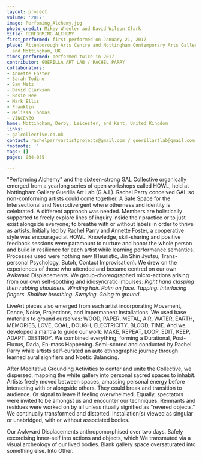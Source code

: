 ```yaml
---
layout: project
volume: '2017'
image: Perfoming_Alchemy.jpg
photo_credit: Mikey Wheeler and David Wilson Clark
title: PERFORMING ALCHEMY
first_performed: first performed on January 21, 2017
place: Attenborough Arts Centre and Nottingham Contemporary Arts Gallery, Leicester
  and Nottingham, UK
times_performed: performed twice in 2017
contributor: GUERILLA ART LAB / RACHEL PARRY
collaborators:
- Annette Foster
- Sarah Todino
- Sam Metz
- David Clarkson
- Rosie Bee
- Mark Ellis
- Franklin
- Melissa Thomas
- VINCENZO
home: Nottingham, Derby, Leicester, and Kent, United Kingdom
links:
- galcollective.co.uk
contact: rachelparryartistprojects@gmail.com / guerillartlab@gmail.com
footnote: ''
tags: []
pages: 034-035

---
```


"Performing Alchemy" and the sixteen-strong GAL Collective organically emerged from a yearlong series of open workshops called HOWL, held at Nottingham Gallery Guerilla Art Lab (G.A.L). Rachel Parry conceived GAL so non-conforming artists could come together. A Safe Space for the Intersectional and Neurodivergent where otherness and identity is celebrated. A different approach was needed. Members are holistically supported to freely explore lines of inquiry inside their practice or to just exist alongside everyone; to breathe with or without labels in order to thrive as artists. Initially led by Rachel Parry and Annette Foster, a cooperative style was encouraged at HOWL. Knowledge, skill-sharing and positive feedback sessions were paramount to nurture and honor the whole person and build in resilience for each artist while learning performance semantics. Processes used were nothing new (Heuristic, Jin Shin Jyutsu, Trans-personal Psychology, Butoh, Contact Improvisation). We drew on the experiences of those who attended and became centred on our own Awkward Displacements. We group-choreographed micro-actions arising from our own self-soothing and idiosyncratic impulses: _Right hand clasping then rubbing shoulders. Winding hair. Palm on face. Tapping. Interlacing fingers. Shallow breathing. Swaying. Going to ground_.

LiveArt pieces also emerged from each artist incorporating Movement, Dance, Noise, Projections, and Impermanent Installations. We used base materials to ground ourselves: WOOD, PAPER, METAL, AIR, WATER, EARTH, MEMORIES, LOVE, COAL, DOUGH, ELECTRICITY, BLOOD, TIME. And we developed a mantra to guide our work: MAKE, REPEAT, LOOP, EDIT, KEEP, ADAPT, DESTROY. We combined everything, forming a Durational, Post-Fluxus, Dada, En-mass Happening. Semi-scored and conducted by Rachel Parry while artists self-curated an auto ethnographic journey through learned aural signifiers and Noetic Balancing.

After Meditative Grounding Activities to center and unite the Collective, we  dispersed, mapping the white gallery into personal sacred spaces to inhabit. Artists freely moved between spaces, amassing personal energy before interacting with or alongside others. They could break and transition to audience. Or signal to leave if feeling overwhelmed. Equally, spectators were invited to be amongst us and encounter our techniques. Remnants and residues were worked on by all unless ritually signified as "revered objects." We continually transformed and distorted. Installation(s) viewed as singular or unabridged, with or without associated bodies.

Our Awkward Displacements anthropomorphised over two days. Safely excorcising inner-self into actions and objects, which We transmuted via a visual archeology of our lived bodies. Blank gallery space oversaturated into something else. Into Other.
